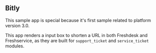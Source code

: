## Bitly

This sample app is special because it's first sample related to platform version 3.0.

This app renders a input box to shorten a URL in both Freshdesk and Freshservice, as they are built for `support_ticket` and `service_ticket ` modules.
